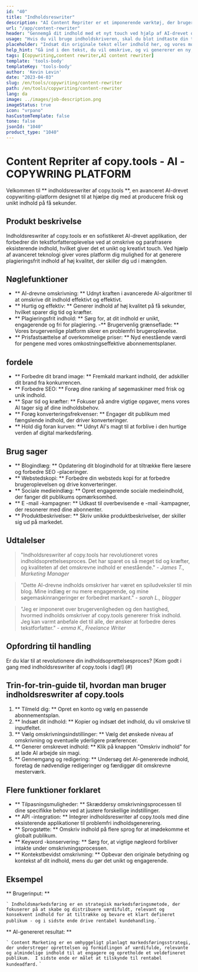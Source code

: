 ```yaml
---
id: "40"
title: "Indholdsreswriter"
description: "AI Content Repriter er et imponerende værktøj, der bruger avancerede AI -algoritmer til automatisk at omskrive og omformulere din inputtekst, hvilket gør den unik, engagerende og mere tiltalende.  Dette værktøj er ideelt til bloggere, tekstforfattere og indholdsskabere, der ønsker at forbedre deres indholdskvalitet og undgå plagieringsproblemer."
url: "/app/content-rewriter"
header: "Gennemgå dit indhold med et nyt touch ved hjælp af AI-drevet omskrivning."
usage: "Hvis du vil bruge indholdskriveren, skal du blot indtaste din tekst, som du vil omskrive.  Dette værktøj genererer derefter en unik, velstruktureret og engagerende version af dit originale indhold, der opretholder dens kontekst og nøgleideer."
placeholder: "Indsæt din originale tekst eller indhold her, og vores modeller omskriver den for at skabe en unik, engagerende og tiltalende version."
help_hint: "Gå ind i den tekst, du vil omskrive, og vi genererer en ny, unik version, mens vi bevarer den originale betydning og kontekst.  Ideel til at forbedre indholdskvaliteten og undgå problemer med plagiering."
tags: [Copywriting,content rewriter,AI content rewriter]
template: 'tools-body'
templateKey: 'tools-body'
author: 'Kevin Levin'
date: "2023-04-03"
slug: /en/tools/copywriting/content-rewriter
path: /en/tools/copywriting/content-rewriter
lang: da
image: ../images/job-description.png
imageStatus: true
icon: "vrpano"
hasCustomTemplate: false
tone: false
jsonId: "1040"
product_type: "1040"
---
```

# Content Repriter af copy.tools - AI -COPYWRING PLATFORM

Velkommen til ** indholdsreswriter af copy.tools **, en avanceret AI-drevet copywriting-platform designet til at hjælpe dig med at producere frisk og unikt indhold på få sekunder.

## Produkt beskrivelse

Indholdsreswriter af copy.tools er en sofistikeret AI-drevet applikation, der forbedrer din tekstforfatteroplevelse ved at omskrive og parafrasere eksisterende indhold, hvilket giver det et unikt og kreativt touch.  Ved hjælp af avanceret teknologi giver vores platform dig mulighed for at generere plagieringsfrit indhold af høj kvalitet, der skiller dig ud i mængden.

## Nøglefunktioner

- ** AI-drevne omskrivning: ** Udnyt kraften i avancerede AI-algoritmer til at omskrive dit indhold effektivt og effektivt.
 - ** Hurtig og effektiv: ** Generer indhold af høj kvalitet på få sekunder, hvilket sparer dig tid og kræfter.
 - ** Plagieringsfrit indhold: ** Sørg for, at dit indhold er unikt, engagerende og fri for plagiering.
 -** Brugervenlig grænseflade: ** Vores brugervenlige platform sikrer en problemfri brugeroplevelse.
 - ** Prisfastsættelse af overkommelige priser: ** Nyd enestående værdi for pengene med vores omkostningseffektive abonnementsplaner.

## fordele

- ** Forbedre dit brand image: ** Fremkald markant indhold, der adskiller dit brand fra konkurrencen.
 - ** Forbedre SEO: ** Forøg dine ranking af søgemaskiner med frisk og unik indhold.
 - ** Spar tid og kræfter: ** Fokuser på andre vigtige opgaver, mens vores AI tager sig af dine indholdsbehov.
 - ** Forøg konverteringsfrekvenser: ** Engager dit publikum med fængslende indhold, der driver konverteringer.
 - ** Hold dig foran kurven: ** Udnyt AI's magt til at forblive i den hurtige verden af ​​digital markedsføring.

## Brug sager

- ** Blogindlæg: ** Opdatering dit blogindhold for at tiltrække flere læsere og forbedre SEO -placeringer.
 - ** Webstedskopi: ** Forbedre din websteds kopi for at forbedre brugeroplevelsen og drive konverteringer.
 - ** Sociale medieindlæg: ** Opret engagerende sociale medieindhold, der fanger dit publikums opmærksomhed.
 - ** E -mail -kampagner: ** Udkast til overbevisende e -mail -kampagner, der resonerer med dine abonnenter.
 - ** Produktbeskrivelser: ** Skriv unikke produktbeskrivelser, der skiller sig ud på markedet.

## Udtalelser

> "Indholdsreswriter af copy.tools har revolutioneret vores indholdsoprettelsesproces. Det har sparet os så meget tid og kræfter, og kvaliteten af ​​det omskrevne indhold er enestående."  - _James T., Marketing Manager_

> "Dette AI-drevne indholds omskriver har været en spiludveksler til min blog. Mine indlæg er nu mere engagerende, og mine søgemaskinrangeringer er forbedret markant."  - _sarah L., blogger_

> "Jeg er imponeret over brugervenligheden og den hastighed, hvormed indholds omskriver af copy.tools genererer frisk indhold. Jeg kan varmt anbefale det til alle, der ønsker at forbedre deres tekstforfatter."  - _emma K., Freelance Writer_

## Opfordring til handling

Er du klar til at revolutionere din indholdsoprettelsesproces?  [Kom godt i gang med indholdsreswriter af copy.tools i dag!] (#)

## Trin-for-trin-guide til, hvordan man bruger indholdsreswriter af copy.tools

1. ** Tilmeld dig: ** Opret en konto og vælg en passende abonnementsplan.
 2. ** Indsæt dit indhold: ** Kopier og indsæt det indhold, du vil omskrive til inputfeltet.
 3. ** Vælg omskrivningsindstillinger: ** Vælg det ønskede niveau af omskrivning og eventuelle yderligere præferencer.
 4. ** Generer omskrevet indhold: ** Klik på knappen "Omskriv indhold" for at lade AI arbejde sin magi.
 5. ** Gennemgang og redigering: ** Undersøg det AI-genererede indhold, foretag de nødvendige redigeringer og færdiggør dit omskrevne mesterværk.

## Flere funktioner forklaret

- ** Tilpasningsmuligheder: ** Skræddersy omskrivningsprocessen til dine specifikke behov ved at justere forskellige indstillinger.
 - ** API -integration: ** Integrer indholdsreswriter af copy.tools med dine eksisterende applikationer til problemfri indholdsgenerering.
 - ** Sprogstøtte: ** Omskriv indhold på flere sprog for at imødekomme et globalt publikum.
 - ** Keyword -konservering: ** Sørg for, at vigtige nøgleord forbliver intakte under omskrivningsprocessen.
 - ** Kontekstbevidst omskrivning: ** Opbevar den originale betydning og kontekst af dit indhold, mens du gør det unikt og engagerende.

## Eksempel

** Brugerinput: **

`` `
 Indholdsmarkedsføring er en strategisk markedsføringsmetode, der fokuserer på at skabe og distribuere værdifuldt, relevant og konsekvent indhold for at tiltrække og bevare et klart defineret publikum - og i sidste ende drive rentabel kundehandling.
 `` `

** AI-genereret resultat: **

`` `
 Content Marketing er en omhyggeligt planlagt markedsføringsstrategi, der understreger oprettelsen og formidlingen af ​​værdifulde, relevante og almindelige indhold til at engagere og opretholde et veldefineret publikum.  I sidste ende er målet at tilskynde til rentabel kundeadfærd.
 `` `
